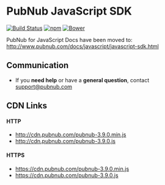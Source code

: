 # PubNub JavaScript SDK

[![Build Status](https://travis-ci.org/pubnub/javascript.svg?branch=master)](https://travis-ci.org/pubnub/javascript)
[![npm](https://img.shields.io/npm/v/pubnub.svg)]()
[![Bower](https://img.shields.io/bower/v/pubnub.svg)]()

PubNub for JavaScript Docs have been moved to: http://www.pubnub.com/docs/javascript/javascript-sdk.html

## Communication

- If you **need help** or have a **general question**, contact <support@pubnub.com>

## CDN Links

#### HTTP
* http://cdn.pubnub.com/pubnub-3.9.0.min.js
* http://cdn.pubnub.com/pubnub-3.9.0.js

#### HTTPS
* https://cdn.pubnub.com/pubnub-3.9.0.min.js
* https://cdn.pubnub.com/pubnub-3.9.0.js
